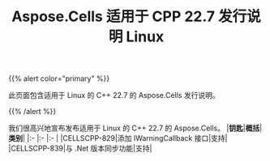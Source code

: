 ﻿---
title: Aspose.Cells 适用于 CPP 22.7 发行说明 Linux
type: docs
weight: 6
url: /zh/cpp/aspose-cells-for-cpp-22-7-release-notes-linux/
---
{{% alert color="primary" %}}

此页面包含适用于 Linux 的 C++ 22.7 的 Aspose.Cells 发行说明。

{{% /alert %}}

我们很高兴地宣布发布适用于 Linux 的 C++ 22.7 的 Aspose.Cells。
|**钥匙**|**概括**|**类别**|
|:- |:- |:- |
|CELLSCPP-829|添加 IWarningCallback 接口|支持|
|CELLSCPP-839|与 .Net 版本同步功能|支持|

